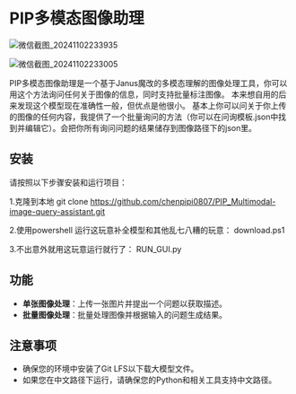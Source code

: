 # PIP多模态图像助理

![微信截图_20241102233935](https://github.com/user-attachments/assets/e2746ba5-cbd9-4dec-8528-c1f384d1ec8b)

![微信截图_20241102233005](https://github.com/user-attachments/assets/e0f09115-cfc5-4eef-be1a-f6006956ea52)

PIP多模态图像助理是一个基于Janus魔改的多模态理解的图像处理工具，你可以用这个方法询问任何关于图像的信息，同时支持批量标注图像。
本来想自用的后来发现这个模型现在准确性一般，但优点是他很小。
基本上你可以问关于你上传的图像的任何内容，我提供了一个批量询问的方法（你可以在问询模板.json中找到并编辑它）。会把你所有询问问题的结果储存到图像路径下的json里。

## 安装

请按照以下步骤安装和运行项目：

1.克隆到本地
git clone https://github.com/chenpipi0807/PIP_Multimodal-image-query-assistant.git

2.使用powershell 运行这玩意补全模型和其他乱七八糟的玩意：  download.ps1

3.不出意外就用这玩意运行就行了： RUN_GUI.py


## 功能

- **单张图像处理**：上传一张图片并提出一个问题以获取描述。
- **批量图像处理**：批量处理图像并根据输入的问题生成结果。

## 注意事项

- 确保您的环境中安装了Git LFS以下载大模型文件。
- 如果您在中文路径下运行，请确保您的Python和相关工具支持中文路径。
